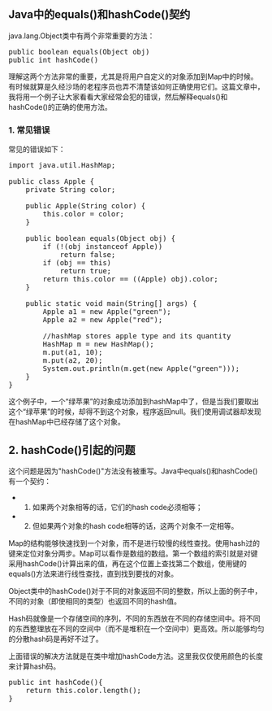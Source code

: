 ## Java中的equals()和hashCode()契约

java.lang.Object类中有两个非常重要的方法：

<pre>
public boolean equals(Object obj)
public int hashCode()
</pre>

理解这两个方法非常的重要，尤其是将用户自定义的对象添加到Map中的时候。有时候就算是久经沙场的老程序员也弄不清楚该如何正确使用它们。这篇文章中，我将用一个例子让大家看看大家经常会犯的错误，然后解释equals()和hashCode()的正确的使用方法。

### 1. 常见错误

常见的错误如下：

<pre>
import java.util.HashMap;
 
public class Apple {
	private String color;
 
	public Apple(String color) {
		this.color = color;
	}
 
	public boolean equals(Object obj) {
		if (!(obj instanceof Apple))
			return false;	
		if (obj == this)
			return true;
		return this.color == ((Apple) obj).color;
	}
 
	public static void main(String[] args) {
		Apple a1 = new Apple("green");
		Apple a2 = new Apple("red");
 
		//hashMap stores apple type and its quantity
		HashMap<Apple, Integer> m = new HashMap<Apple, Integer>();
		m.put(a1, 10);
		m.put(a2, 20);
		System.out.println(m.get(new Apple("green")));
	}
}
</pre>

这个例子中，一个“绿苹果”的对象成功添加到hashMap中了，但是当我们要取出这个“绿苹果”的时候，却得不到这个对象，程序返回null。我们使用调试器却发现在hashMap中已经存储了这个对象。

## 2. hashCode()引起的问题

这个问题是因为"hashCode()"方法没有被重写。Java中equals()和hashCode()有一个契约：

- 1. 如果两个对象相等的话，它们的hash code必须相等；
- 2. 但如果两个对象的hash code相等的话，这两个对象不一定相等。

Map的结构能够快速找到一个对象，而不是进行较慢的线性查找。使用hash过的键来定位对象分两步。Map可以看作是数组的数组。第一个数组的索引就是对键采用hashCode()计算出来的值，再在这个位置上查找第二个数组，使用键的equals()方法来进行线性查找，直到找到要找的对象。

Object类中的hashCode()对于不同的对象返回不同的整数，所以上面的例子中，不同的对象（即使相同的类型）也返回不同的hash值。

Hash码就像是一个存储空间的序列，不同的东西放在不同的存储空间中。将不同的东西整理放在不同的空间中（而不是堆积在一个空间中）更高效。所以能够均匀的分散hash码是再好不过了。

上面错误的解决方法就是在类中增加hashCode方法。这里我仅仅使用颜色的长度来计算hash码。

<pre>
public int hashCode(){
	return this.color.length();	
}
</pre>
